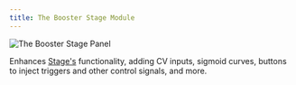 ```yaml
---
title: The Booster Stage Module
---
```

<img class="panel" src="/svg/booster-stage.svg" alt="The Booster Stage Panel" />

Enhances [Stage's](../stage/) functionality,
adding CV inputs,
sigmoid curves,
buttons to inject triggers and other control signals,
and more.
